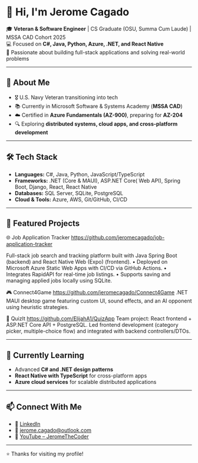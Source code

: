 # 👋 Hi, I'm Jerome Cagado

🎓 **Veteran & Software Engineer** | CS Graduate (OSU, Summa Cum Laude) | MSSA CAD Cohort 2025  
💻 Focused on **C#, Java, Python, Azure, .NET, and React Native**  
🌟 Passionate about building full-stack applications and solving real-world problems  

---

## 🚀 About Me
- 🎖️ U.S. Navy Veteran transitioning into tech  
- 📚 Currently in Microsoft Software & Systems Academy (**MSSA CAD**)  
- ☁️ Certified in **Azure Fundamentals (AZ-900)**, preparing for **AZ-204**  
- 🔍 Exploring **distributed systems, cloud apps, and cross-platform development**  

---

## 🛠 Tech Stack
- **Languages:** C#, Java, Python, JavaScript/TypeScript  
- **Frameworks:** .NET (Core & MAUI), ASP.NET Core( Web API), Spring Boot, Django, React, React Native  
- **Databases:** SQL Server, SQLite, PostgreSQL  
- **Cloud & Tools:** Azure, AWS, Git/GitHub, CI/CD  

---

## 📌 Featured Projects
🌐 Job Application Tracker
https://github.com/jeromecagado/job-application-tracker

Full-stack job search and tracking platform built with Java Spring Boot (backend) and React Native Web (Expo) (frontend).
	•	Deployed on Microsoft Azure Static Web Apps with CI/CD via GitHub Actions.
	•	Integrates RapidAPI for real-time job listings.
	•	Supports saving and managing applied jobs locally using SQLite.

🎮 Connect4Game
https://github.com/jeromecagado/Connect4Game
.NET MAUI desktop game featuring custom UI, sound effects, and an AI opponent using heuristic strategies.

🧠 QuizIt
https://github.com/ElijahA1/QuizApp
Team project: React frontend + ASP.NET Core API + PostgreSQL.
Led frontend development (category picker, multiple-choice flow) and integrated with backend controllers/DTOs.

---


## 🌱 Currently Learning
- Advanced **C# and .NET design patterns**  
- **React Native with TypeScript** for cross-platform apps  
- **Azure cloud services** for scalable distributed applications  

---

## 📫 Connect With Me
- 💼 [LinkedIn](https://www.linkedin.com/in/jeromecagado)  
- 📧 jerome.cagado@outlook.com
-  🎥 [YouTube – JeromeTheCoder](https://www.youtube.com/@JeromeTheCoder)

---
⭐️ Thanks for visiting my profile!
